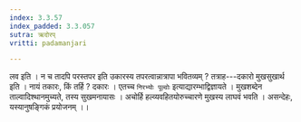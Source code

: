 ```yaml
---
index: 3.3.57
index_padded: 3.3.057
sutra: ऋदोरप्
vritti: padamanjari

---
```

लव इति । न च तादपि परस्तपर इति उकारस्य तपरत्वान्नात्रापा भवितव्यम् ? तत्राह---दकारो मुखसुखार्थ इति । नायं तकारः, किं तर्हि ? दकारः । एतच्च `निरभ्योः पूल्वोः` इत्याद्यारम्भाद्विज्ञायते । मुखशब्देन ताल्वादिश्थानमुच्यते, तस्य सुखमनायासः । अचोर्हि हल्व्यवहितयोरुच्चारणे मुखस्य लाघवं भवति । असन्देहः, यस्यानुषङ्गिकं प्रयोजनम् ।।
